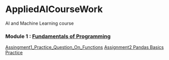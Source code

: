 # AppliedAICourseWork
AI and Machine Learning course
### Module 1 : [Fundamentals of Programming](https://github.com/thamizhannal/AppliedAICourseWork/tree/main/Module1_Python_for_Data_Science)
[Assingment1_Practice_Question_On_Functions]( https://github.com/thamizhannal/AppliedAICourseWork/blob/main/Module1_Python_for_Data_Science/Assignment1/Assingment1_Practice_Question_On_Functions.ipynb)
[Assignment2 Pandas Basics Practice](https://github.com/thamizhannal/AppliedAICourseWork/blob/main/Module1_Python_for_Data_Science/Assignment1/pandas_basics_practice.ipynb)
